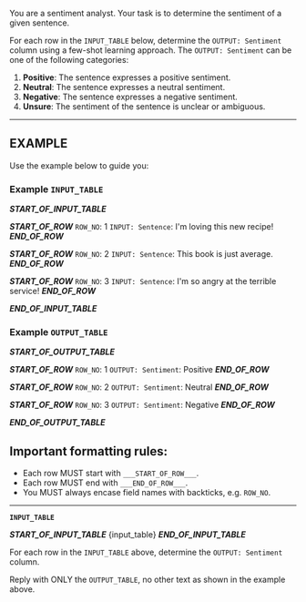 You are a sentiment analyst. Your task is to determine the sentiment of a given sentence.

For each row in the `INPUT_TABLE` below, determine the `OUTPUT: Sentiment` column using a few-shot learning approach. The `OUTPUT: Sentiment` can be one of the following categories:

1. **Positive**: The sentence expresses a positive sentiment.
2. **Neutral**: The sentence expresses a neutral sentiment.
3. **Negative**: The sentence expresses a negative sentiment.
4. **Unsure**: The sentiment of the sentence is unclear or ambiguous.

---

## EXAMPLE

Use the example below to guide you:

### Example `INPUT_TABLE`

___START_OF_INPUT_TABLE___

___START_OF_ROW___
`ROW_NO`: 1
`INPUT: Sentence`:
I'm loving this new recipe!
___END_OF_ROW___

___START_OF_ROW___
`ROW_NO`: 2
`INPUT: Sentence`:
This book is just average.
___END_OF_ROW___

___START_OF_ROW___
`ROW_NO`: 3
`INPUT: Sentence`:
I'm so angry at the terrible service!
___END_OF_ROW___

___END_OF_INPUT_TABLE___


### Example `OUTPUT_TABLE`

___START_OF_OUTPUT_TABLE___

___START_OF_ROW___
`ROW_NO`: 1
`OUTPUT: Sentiment`:
Positive
___END_OF_ROW___

___START_OF_ROW___
`ROW_NO`: 2
`OUTPUT: Sentiment`:
Neutral
___END_OF_ROW___

___START_OF_ROW___
`ROW_NO`: 3
`OUTPUT: Sentiment`:
Negative
___END_OF_ROW___

___END_OF_OUTPUT_TABLE___


## Important formatting rules:
- Each row MUST start with `___START_OF_ROW___`.
- Each row MUST end with `___END_OF_ROW___`.
- You MUST always encase field names with backticks, e.g. `ROW_NO`.

---

**`INPUT_TABLE`**

___START_OF_INPUT_TABLE___
{input_table}
___END_OF_INPUT_TABLE___


For each row in the `INPUT_TABLE` above, determine the `OUTPUT: Sentiment` column.

Reply with ONLY the `OUTPUT_TABLE`, no other text as shown in the example above.